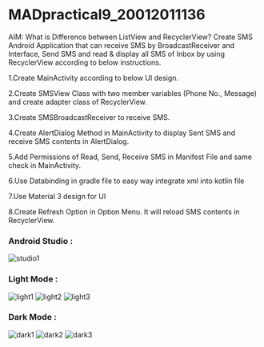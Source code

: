 # MADpractical9_20012011136

AIM: What is Difference between ListView and RecyclerView? Create SMS Android Application that can receive SMS by BroadcastReceiver and Interface, Send SMS and read & display all SMS of Inbox by using RecyclerView according to below instructions.

1.Create MainActivity according to below UI design.

2.Create SMSView Class with two member variables (Phone No., Message) and create adapter class of RecyclerView.

3.Create SMSBroadcastReceiver to receive SMS.

4.Create AlertDialog Method in MainActivity to display Sent SMS and receive SMS contents in AlertDialog.

5.Add Permissions of Read, Send, Receive SMS in Manifest File and same check in MainActivity.

6.Use Databinding in gradle file to easy way integrate xml into kotlin file

7.Use Material 3 design for UI

8.Create Refresh Option in Option Menu. It will reload SMS contents in RecyclerView.


### Android Studio :

![studio1](https://user-images.githubusercontent.com/110655668/196243358-df2da4f6-4024-45a2-ab91-37e5919884b5.png)


### Light Mode :

![light1](https://user-images.githubusercontent.com/110655668/196243404-e3f3c316-1704-4b31-9f0e-f0eb80245ea3.jpg)
![light2](https://user-images.githubusercontent.com/110655668/196243424-17333073-c5f6-423c-9eae-c6b2ae6454a1.jpg)
![light3](https://user-images.githubusercontent.com/110655668/196243441-666c7ef2-c752-41d9-9316-a831f0b52174.jpg)


### Dark Mode :
![dark1](https://user-images.githubusercontent.com/110655668/196243469-8d16d813-07ef-4c1f-a9d8-0bea66d7f60b.jpg)
![dark2](https://user-images.githubusercontent.com/110655668/196243497-405ce260-c9a6-425a-9997-b1ee3ef3d186.jpg)
![dark3](https://user-images.githubusercontent.com/110655668/196243508-c3c65e7e-0fdf-4863-aed6-6c8259723ba6.jpg)

